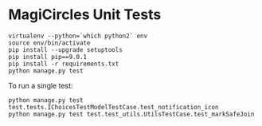 # MagiCircles Unit Tests

```shell
virtualenv --python=`which python2` env
source env/bin/activate
pip install --upgrade setuptools
pip install pip==9.0.1
pip install -r requirements.txt
python manage.py test
```

To run a single test:

```shell
python manage.py test test.tests.IChoicesTestModelTestCase.test_notification_icon
python manage.py test test.test_utils.UtilsTestCase.test_markSafeJoin
```
